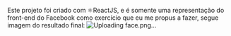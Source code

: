 Este projeto foi criado com ⚛️ReactJS, e é somente uma representação do front-end do Facebook como exercício que eu me propus a fazer, segue imagem do resultado final:
![Uploading face.png…]()

